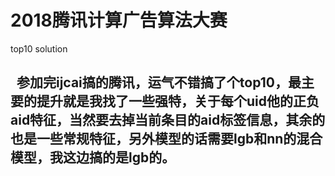 # 2018腾讯计算广告算法大赛
top10 solution
## &nbsp; 参加完ijcai搞的腾讯，运气不错搞了个top10，最主要的提升就是我找了一些强特，关于每个uid他的正负aid特征，当然要去掉当前条目的aid标签信息，其余的也是一些常规特征，另外模型的话需要lgb和nn的混合模型，我这边搞的是lgb的。<br>
